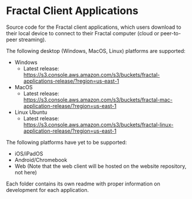 # Fractal Client Applications

Source code for the Fractal client applications, which users download to their local device to connect to their Fractal computer (cloud or peer-to-peer streaming).

The following desktop (Windows, MacOS, Linux) platforms are supported:
- Windows
  - Latest release: https://s3.console.aws.amazon.com/s3/buckets/fractal-applications-release/?region=us-east-1
- MacOS
  - Latest release: https://s3.console.aws.amazon.com/s3/buckets/fractal-mac-application-release/?region=us-east-1
- Linux Ubuntu
  - Latest release: https://s3.console.aws.amazon.com/s3/buckets/fractal-linux-application-release/?region=us-east-1

The following platforms have yet to be supported:
- iOS/iPadOS
- Android/Chromebook
- Web (Note that the web client will be hosted on the website repository, not here)

Each folder contains its own readme with proper information on development for each application.
